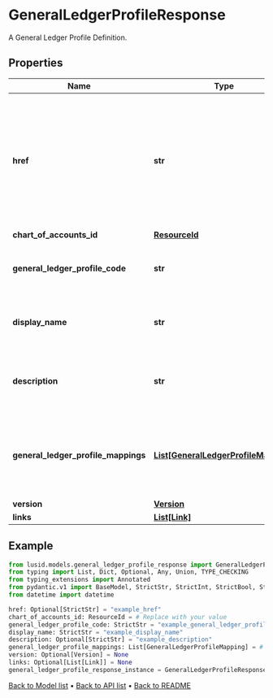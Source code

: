 # GeneralLedgerProfileResponse

A General Ledger Profile Definition.
## Properties
Name | Type | Description | Notes
------------ | ------------- | ------------- | -------------
**href** | **str** | The specific Uniform Resource Identifier (URI) for this resource at the requested effective and asAt datetime. | [optional] 
**chart_of_accounts_id** | [**ResourceId**](ResourceId.md) |  | 
**general_ledger_profile_code** | **str** | The unique code for the General Ledger Profile | 
**display_name** | **str** | The name of the General Ledger Profile | 
**description** | **str** | A description for the General Ledger Profile | [optional] 
**general_ledger_profile_mappings** | [**List[GeneralLedgerProfileMapping]**](GeneralLedgerProfileMapping.md) | Rules for mapping Account or property values to aggregation pattern definitions | 
**version** | [**Version**](Version.md) |  | [optional] 
**links** | [**List[Link]**](Link.md) |  | [optional] 
## Example

```python
from lusid.models.general_ledger_profile_response import GeneralLedgerProfileResponse
from typing import List, Dict, Optional, Any, Union, TYPE_CHECKING
from typing_extensions import Annotated
from pydantic.v1 import BaseModel, StrictStr, StrictInt, StrictBool, StrictFloat, StrictBytes, Field, validator, ValidationError, conlist, constr
from datetime import datetime

href: Optional[StrictStr] = "example_href"
chart_of_accounts_id: ResourceId = # Replace with your value
general_ledger_profile_code: StrictStr = "example_general_ledger_profile_code"
display_name: StrictStr = "example_display_name"
description: Optional[StrictStr] = "example_description"
general_ledger_profile_mappings: List[GeneralLedgerProfileMapping] = # Replace with your value
version: Optional[Version] = None
links: Optional[List[Link]] = None
general_ledger_profile_response_instance = GeneralLedgerProfileResponse(href=href, chart_of_accounts_id=chart_of_accounts_id, general_ledger_profile_code=general_ledger_profile_code, display_name=display_name, description=description, general_ledger_profile_mappings=general_ledger_profile_mappings, version=version, links=links)

```

[Back to Model list](../README.md#documentation-for-models) &#8226; [Back to API list](../README.md#documentation-for-api-endpoints) &#8226; [Back to README](../README.md)


